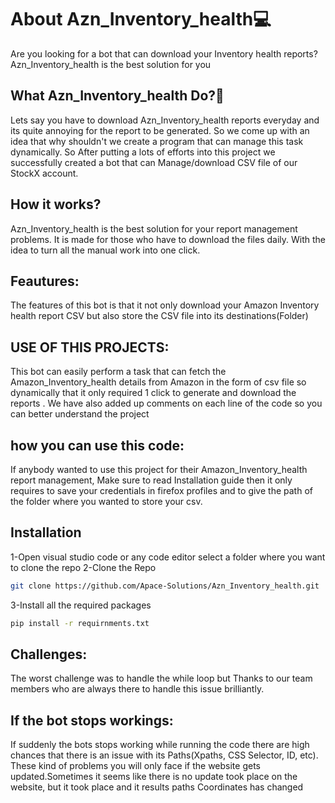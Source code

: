 
# About Azn_Inventory_health💻
Are you looking for a bot that can download your Inventory health reports? Azn_Inventory_health is the best solution for you



## What Azn_Inventory_health Do?🤔

Lets say you have to download Azn_Inventory_health reports everyday and its quite annoying for the report to be generated. So we come up with an idea that why shouldn't we create a program that can manage this task dynamically. So After putting a lots of efforts into this project we successfully created a bot that can Manage/download CSV file of our StockX account.

## How it works?
Azn_Inventory_health is the best solution for your report management problems. It is made for those who have to download the files daily. With the idea to turn all the manual work into one click.

## Feautures:
The features of this bot is that it not only download your Amazon Inventory health report CSV but also store the CSV file into its destinations(Folder)

## USE OF THIS PROJECTS:
This bot can easily perform a task that can fetch the Amazon_Inventory_health details from Amazon in the form of csv file so dynamically that it only required 1 click to generate and download the reports . We have also added up comments on each line of the code so you can better understand the project

## how you can use this code:
If anybody wanted to use this project for their Amazon_Inventory_health report management, Make sure to read Installation guide then it only requires to save your credentials in firefox profiles and to give the path of the folder where you wanted to store your csv.

## Installation

1-Open visual studio code or any code editor select a folder where you want to clone the repo
2-Clone the Repo

```bash
git clone https://github.com/Apace-Solutions/Azn_Inventory_health.git
```
3-Install all the required packages

```bash
pip install -r requirnments.txt
```

## Challenges:
The worst challenge was to handle the while loop but Thanks to our team members who are always there to handle this issue brilliantly.

## If the bot stops workings:
If suddenly the bots stops working while running the code there are high chances that there is an issue with its Paths(Xpaths, CSS Selector, ID, etc). These kind of problems you will only face if the website gets updated.Sometimes it seems like there is no update took place on the website, but it took place and it results paths Coordinates has changed
